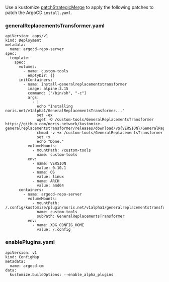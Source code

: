 Use a kustomize [patchStrategicMerge](https://github.com/kubernetes-sigs/kustomize/blob/master/docs/glossary.md#patchstrategicmerge) to apply the following patches to patch the ArgoCD `install.yaml`.

### generalReplacementsTransformer.yaml

    apiVersion: apps/v1
    kind: Deployment
    metadata:
      name: argocd-repo-server
    spec:
      template:
        spec:
          volumes:
            - name: custom-tools
              emptyDir: {}
          initContainers:
            - name: install-generalreplacementstransformer
              image: alpine:3.15
              command: ["/bin/sh", "-c"]
              args:
                - |
                  echo "Installing noris.net/v1alpha1/GeneralReplacementsTransformer..."
                  set -ex
                  wget -O /custom-tools/GeneralReplacementsTransformer https://github.com/noris-network/kustomize-generalreplacementstransformer/releases/download/v${VERSION}/GeneralReplacementsTransformer_${VERSION}_${OS}_${ARCH}
                  chmod -v +x /custom-tools/GeneralReplacementsTransformer
                  set +x
                  echo "Done."
              volumeMounts:
                - mountPath: /custom-tools
                  name: custom-tools
              env:
                - name: VERSION
                  value: 0.10.1
                - name: OS
                  value: linux
                - name: ARCH
                  value: amd64
          containers:
            - name: argocd-repo-server
              volumeMounts:
                - mountPath: /.config/kustomize/plugin/noris.net/v1alpha1/generalreplacementstransformer/GeneralReplacementsTransformer
                  name: custom-tools
                  subPath: GeneralReplacementsTransformer
              env:
                - name: XDG_CONFIG_HOME
                  value: /.config

### enablePlugins.yaml

    apiVersion: v1
    kind: ConfigMap
    metadata:
      name: argocd-cm
    data:
      kustomize.buildOptions: --enable_alpha_plugins
